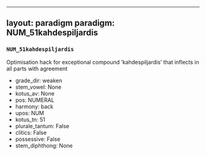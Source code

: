 
---
layout: paradigm
paradigm: NUM_51kahdespiljardis
---
### ` NUM_51kahdespiljardis `

Optimisation hack for exceptional compound ’kahdespiljardis’ that inflects in all parts with agreement
* grade_dir: weaken
* stem_vowel: None
* kotus_av: None
* pos: NUMERAL
* harmony: back
* upos: NUM
* kotus_tn: 51
* plurale_tantum: False
* clitics: False
* possessive: False
* stem_diphthong: None
